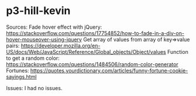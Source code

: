 # p3-hill-kevin
Sources:
Fade hover effect with jQuery: https://stackoverflow.com/questions/17754852/how-to-fade-in-a-div-on-hover-mouseover-using-jquery
Get array of values from array of key=>value pairs: https://developer.mozilla.org/en-US/docs/Web/JavaScript/Reference/Global_objects/Object/values
Function to get a random color: https://stackoverflow.com/questions/1484506/random-color-generator
Fortunes: https://quotes.yourdictionary.com/articles/funny-fortune-cookie-sayings.html

Issues: I had no issues.
